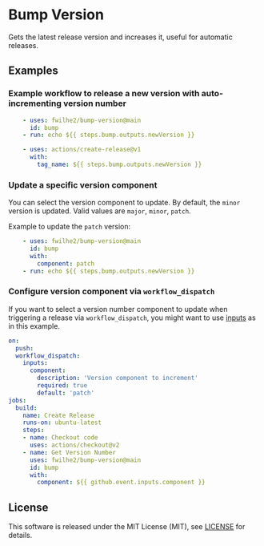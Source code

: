 # Bump Version

Gets the latest release version and increases it, useful for automatic releases.

## Examples

### Example workflow to release a new version with auto-incrementing version number

```yaml
    - uses: fwilhe2/bump-version@main
      id: bump
    - run: echo ${{ steps.bump.outputs.newVersion }}

    - uses: actions/create-release@v1
      with:
        tag_name: ${{ steps.bump.outputs.newVersion }}
```

### Update a specific version component

You can select the version component to update.
By default, the `minor` version is updated.
Valid values are `major`, `minor`, `patch`.

Example to update the `patch` version:

```yaml
    - uses: fwilhe2/bump-version@main
      id: bump
      with:
        component: patch
    - run: echo ${{ steps.bump.outputs.newVersion }}
```

### Configure version component via `workflow_dispatch`

If you want to select a version number component to update when triggering a release via `workflow_dispatch`, you might want to use [inputs](https://github.blog/changelog/2020-07-06-github-actions-manual-triggers-with-workflow_dispatch/) as in this example.

```yaml
on:
  push:
  workflow_dispatch:
    inputs:
      component:
        description: 'Version component to increment'
        required: true
        default: 'patch'
jobs:
  build:
    name: Create Release
    runs-on: ubuntu-latest
    steps:
    - name: Checkout code
      uses: actions/checkout@v2
    - name: Get Version Number
      uses: fwilhe2/bump-version@main
      id: bump
      with:
        component: ${{ github.event.inputs.component }}
```

## License

This software is released under the MIT License (MIT), see [LICENSE](./LICENSE) for details.
